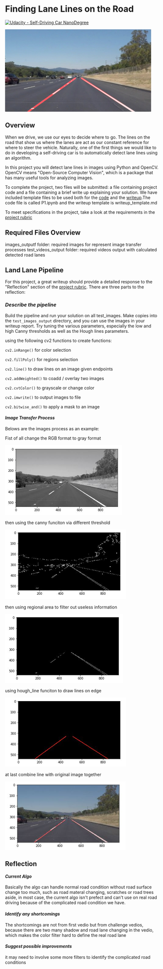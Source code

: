 # **Finding Lane Lines on the Road** 
[![Udacity - Self-Driving Car NanoDegree](https://s3.amazonaws.com/udacity-sdc/github/shield-carnd.svg)](http://www.udacity.com/drive)

<img src="examples/laneLines_thirdPass.jpg" width="480" alt="Combined Image" />

## Overview


When we drive, we use our eyes to decide where to go.  The lines on the road that show us where the lanes are act as our constant reference for where to steer the vehicle.  Naturally, one of the first things we would like to do in developing a self-driving car is to automatically detect lane lines using an algorithm.

In this project you will detect lane lines in images using Python and OpenCV.  OpenCV means "Open-Source Computer Vision", which is a package that has many useful tools for analyzing images.  

To complete the project, two files will be submitted: a file containing project code and a file containing a brief write up explaining your solution. We have included template files to be used both for the [code](https://github.com/udacity/CarND-LaneLines-P1/blob/master/P1.ipynb) and the [writeup](https://github.com/udacity/CarND-LaneLines-P1/blob/master/writeup_template.md).The code file is called P1.ipynb and the writeup template is writeup_template.md 

To meet specifications in the project, take a look at the requirements in the [project rubric](https://review.udacity.com/#!/rubrics/322/view)

## Required Files Overview

images_outputf folder: required images for represent image transfer processes
test_videos_output folder: required videos output with calculated detected road lanes

## Land Lane Pipeline

For this project, a great writeup should provide a detailed response to the "Reflection" section of the [project rubric](https://review.udacity.com/#!/rubrics/322/view). There are three parts to the reflection:

### _Describe the pipeline_

  Build the pipeline and run your solution on all test_images. Make copies into the `test_images_output` directory, and you can use the   images in your writeup report.
  Try tuning the various parameters, especially the low and high Canny thresholds as well as the Hough lines parameters.
  
  using the following cv2 functions to create functions:
  
  `cv2.inRange()` for color selection  
  
  `cv2.fillPoly()` for regions selection  
  
  `cv2.line()` to draw lines on an image given endpoints  
  
  `cv2.addWeighted()` to coadd / overlay two images
  
  `cv2.cvtColor()` to grayscale or change color
  
  `cv2.imwrite()` to output images to file  
  
  `cv2.bitwise_and()` to apply a mask to an image

#### _Image Transfer Process_

Belows are the images process as an example:

Fist of all change the RGB format to gray format

![](images_output/image_gray.JPG)
  
then using the canny funciton via different threshold

![](images_output/edges.JPG)

then using regional area to filter out useless information

![](images_output/regional_edges.JPG)

using hough_line funciton to draw lines on edge

![](images_output/lines.JPG)

at last combine line with original image together

![](images_output/combo.JPG)

## Reflection

#### _Current Algo_

Basically the algo can handle normal road condition without road surface change too much, such as road materal changing, scratches or road trees aside, in most case, the current algo isn't prefect and can't use on real road driving because of the complicated road condition we have.
 
#### _Identify any shortcomings_

  The shortcomings are not from first vedio but from challenge vedios, because there are two many shadow and road lane changing in the vedio, which makes the color filter hard to define the real road lane

#### _Suggest possible improvements_

  it may need to involve some more filters to identify the complicated road conditions


